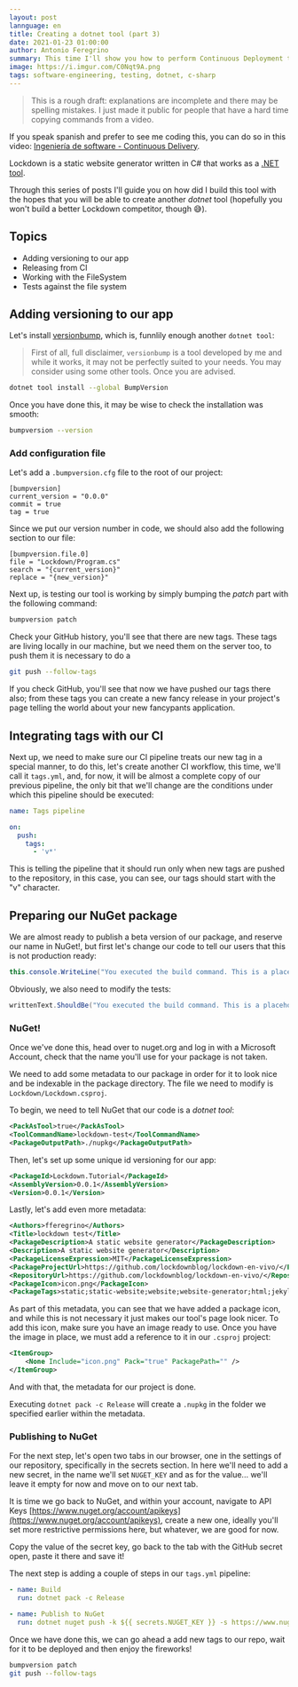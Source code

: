 ```yaml
---
layout: post
lannguage: en
title: Creating a dotnet tool (part 3)
date: 2021-01-23 01:00:00
author: Antonio Feregrino
summary: This time I'll show you how to perform Continuous Deployment to NuGet from GitHub Actions.
image: https://i.imgur.com/C0Nqt9A.png
tags: software-engineering, testing, dotnet, c-sharp
---
```


 > This is a rough draft: explanations are incomplete and there may be spelling mistakes. I just made it public for people that have a hard time copying commands from a video.

If you speak spanish and prefer to see me coding this, you can do so in this video: [Ingeniería de software - Continuous Delivery](https://youtu.be/h8pM1EyOmXQ).

Lockdown is a static website generator written in C# that works as a [.NET tool](https://docs.microsoft.com/en-us/dotnet/core/tools/global-tools).

Through this series of posts I'll guide you on how did I build this tool with the hopes that you will be able to create another *dotnet* tool (hopefully you won't build a better Lockdown competitor, though 😅).

## Topics

 - Adding versioning to our app
 - Releasing from CI
 - Working with the FileSystem
 - Tests against the file system

## Adding versioning to our app  

Let's install [versionbump](https://github.com/lockdownblog/bumpversion), which is, funnlily enough another `dotnet tool`:

 >   First of all, full disclaimer, `versionbump` is a tool developed by me and while it works, it may not be perfectly suited to your needs. You may consider using some other tools. Once you are advised.

```bash
dotnet tool install --global BumpVersion
```

Once you have done this, it may be wise to check the installation was smooth:

```bash
bumpversion --version
```

### Add configuration file   

Let's add a `.bumpversion.cfg` file to the root of our project:  

```text
[bumpversion]
current_version = "0.0.0"
commit = true
tag = true
```

Since we put our version number in code, we should also add the following section to our file:

```text
[bumpversion.file.0]
file = "Lockdown/Program.cs"
search = "{current_version}"
replace = "{new_version}"
```

Next up, is testing our tool is working by simply bumping the *patch* part with the following command:

```bash
bumpversion patch
```

Check your GitHub history, you'll see that there are new tags. These tags are living locally in our machine, but we need them on the server too, to push them it is necessary to do a 

```bash
git push --follow-tags
```

If you check GitHub, you'll see that now we have pushed our tags there also; from these tags you can create a new fancy release in your project's page telling the world about your new fancypants application.

## Integrating tags with our CI  

Next up, we need to make sure our CI pipeline treats our new tag in a special manner, to do this, let's create another CI workflow, this time, we'll call it `tags.yml`, and, for now, it will be almost a complete copy of our previous pipeline, the only bit that we'll change are the conditions under which this pipeline should be executed:

```yaml
name: Tags pipeline

on:
  push:
    tags:
      - 'v*'
```

This is telling the pipeline that it should run only when new tags are pushed to the repository, in this case, you can see, our tags should start with the "v" character.

## Preparing our NuGet package  

We are almost ready to publish a beta version of our package, and reserve our name in NuGet!, but first let's change our code to tell our users that this is not production ready:

```csharp
this.console.WriteLine("You executed the build command. This is a placeholder package for my new tool, coming soon");
```

Obviously, we also need to modify the tests:

```csharp
writtenText.ShouldBe("You executed the build command. This is a placeholder package for my new tool, coming soon." + Environment.NewLine);
```

### NuGet!

Once we've done this, head over to nuget.org and log in with a Microsoft Account, check that the name you'll use for your package is not taken. 

We need to add some metadata to our package in order for it to look nice and be indexable in the package directory. The file we need to modify is `Lockdown/Lockdown.csproj`.

To begin, we need to tell NuGet that our code is a *dotnet tool*:

```xml
<PackAsTool>true</PackAsTool>
<ToolCommandName>lockdown-test</ToolCommandName>
<PackageOutputPath>./nupkg</PackageOutputPath>
```

Then, let's set up some unique id versioning for our app:

```xml
<PackageId>Lockdown.Tutorial</PackageId>
<AssemblyVersion>0.0.1</AssemblyVersion>
<Version>0.0.1</Version>
```

Lastly, let's add even more metadata:

```xml
<Authors>fferegrino</Authors>
<Title>lockdown test</Title>
<PackageDescription>A static website generator</PackageDescription>
<Description>A static website generator</Description>
<PackageLicenseExpression>MIT</PackageLicenseExpression>
<PackageProjectUrl>https://github.com/lockdownblog/lockdown-en-vivo/</PackageProjectUrl>
<RepositoryUrl>https://github.com/lockdownblog/lockdown-en-vivo/</RepositoryUrl>
<PackageIcon>icon.png</PackageIcon>
<PackageTags>static;static-website;website;website-generator;html;jekyll;hugo</PackageTags>
```

As part of this metadata, you can see that we have added a package icon, and while this is not necessary it just makes our tool's page look nicer. To add this icon, make sure you have an image ready to use. Once you have the image in place, we must add a reference to it in our `.csproj` project:

```xml
<ItemGroup>
    <None Include="icon.png" Pack="true" PackagePath="" />
</ItemGroup>
```

And with that, the metadata for our project is done.

Executing `dotnet pack -c Release` will create a `.nupkg` in the folder we specified earlier within the metadata.

### Publishing to NuGet

For the next step, let's open two tabs in our browser, one in the settings of our repository, specifically in the secrets section. In here we'll need to add a new secret, in the name we'll set `NUGET_KEY` and as for the value... we'll leave it empty for now and move on to our next tab.

It is time we go back to NuGet, and within your account, navigate to API Keys [https://www.nuget.org/account/apikeys](https://www.nuget.org/account/apikeys), create a new one, ideally you'll set more restrictive permissions here, but whatever, we are good for now.

Copy the value of the secret key, go back to the tab with the GitHub secret open, paste it there and save it!

The next step is adding a couple of steps in our `tags.yml` pipeline:

```yml
- name: Build
  run: dotnet pack -c Release

- name: Publish to NuGet
  run: dotnet nuget push -k ${{ secrets.NUGET_KEY }} -s https://www.nuget.org Lockdown/nupkg/
```

Once we have done this, we can go ahead a add new tags to our repo, wait for it to be deployed and then enjoy the fireworks!


```bash
bumpversion patch
git push --follow-tags
```
